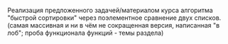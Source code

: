 Реализация предложенного задачей/материалом курса алгоритма "быстрой сортировки" через поэлементное сравнение двух списков.
(самая массивная и ни в чём не сокращенная версия, написанная "в лоб"; проба функционала функций - темы раздела)
